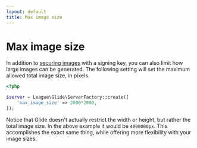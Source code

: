 ```yaml
---
layout: default
title: Max image size
---
```


# Max image size

In addition to [securing images](/config/secure-images/) with a signing key, you can also limit how large images can be generated. The following setting will set the maximum allowed total image size, in pixels.

```php
<?php

$server = League\Glide\ServerFactory::create([
    'max_image_size' => 2000*2000,
]);
```

Notice that Glide doesn't actually restrict the width or height, but rather the total image size. In the above example it would be `4000000px`. This accomplishes the exact same thing, while offering more flexibility with your image sizes.
